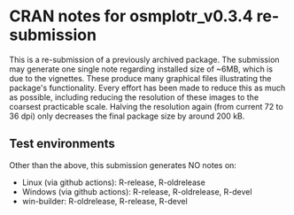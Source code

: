 # CRAN notes for osmplotr_v0.3.4 re-submission

This is a re-submission of a previously archived package. The submission may
generate one single note regarding installed size of ~6MB, which is due to the
vignettes. These produce many graphical files illustrating the package's
functionality. Every effort has been made to reduce this as much as possible,
including reducing the resolution of these images to the coarsest practicable
scale. Halving the resolution again (from current 72 to 36 dpi) only decreases
the final package size by around 200 kB.

## Test environments

Other than the above, this submission generates NO notes on:

- Linux (via github actions): R-release, R-oldrelease
- Windows (via github actions): R-release, R-oldrelease, R-devel
- win-builder: R-oldrelease, R-release, R-devel
